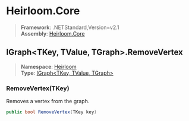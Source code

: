 # Heirloom.Core

> **Framework**: .NETStandard,Version=v2.1  
> **Assembly**: [Heirloom.Core][0]  

## IGraph\<TKey, TValue, TGraph>.RemoveVertex

> **Namespace**: [Heirloom][0]  
> **Type**: [IGraph\<TKey, TValue, TGraph>][1]  

### RemoveVertex(TKey)

Removes a vertex from the graph.

```cs
public bool RemoveVertex(TKey key)
```

[0]: ../Heirloom.Core.md
[1]: Heirloom.IGraph[TKey,TValue,TGraph].md
